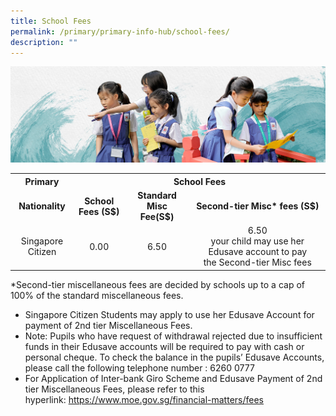```yaml
---
title: School Fees
permalink: /primary/primary-info-hub/school-fees/
description: ""
---
```

![](/images/01%20Banner%20Photos/info-hub.jpg)

<table>
<tbody>
<tr>
<th style="text-align: center;">Primary</th>
<th style="text-align: center;" colspan="3">School Fees</th>
</tr>
<tr>
<td style="text-align: center;"><strong>Nationality</strong></td>
<td style="text-align: center;"><strong>School Fees (S$)<br></strong></td>
<td style="text-align: center;"><strong>Standard Misc Fee(S$)<br></strong></td>
<td style="text-align: center;"><strong>Second-tier Misc* fees&nbsp;(S$)<br></strong></td>
</tr>
<tr>
<td style="text-align: center;">Singapore Citizen</td>
<td style="text-align: center;">0.00</td>
<td style="text-align: center;">6.50</td>
<td style="text-align: center;">6.50<br>your child may use her Edusave account to pay the&nbsp;Second-tier Misc fees</td>
</tr>
</tbody>
</table>
<p>*Second-tier miscellaneous fees are decided by schools up to a cap of 100% of the standard miscellaneous fees.</p>
<ul>
<li>Singapore Citizen Students may apply to use her Edusave Account for payment of 2nd tier Miscellaneous Fees.</li>
<li>Note: Pupils who have request of withdrawal rejected due to insufficient funds in their Edusave accounts will be required to pay with cash or personal cheque. To check the balance in the pupils’ Edusave Accounts, please call the following telephone number : 6260 0777</li>
<li>For Application of Inter-bank Giro Scheme and Edusave Payment of 2nd tier Miscellaneous Fees, please refer to this hyperlink:&nbsp;<a href="https://www.moe.gov.sg/financial-matters/fees">https://www.moe.gov.sg/financial-matters/fees</a></li>
</ul>